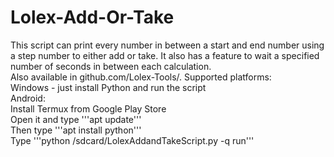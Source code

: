 # Lolex-Add-Or-Take
This script can print every number in between a start and end number using a step number to either add or take. It also has a feature to wait a specified number of seconds in between each calculation.<br>
Also available in github.com/Lolex-Tools/.
Supported platforms:<br>
Windows - just install Python and run the script<br>
Android:<br>
 Install Termux from Google Play Store<br>
 Open it and type '''apt update'''<br>
 Then type '''apt install python'''<br>
 Type '''python /sdcard/LolexAddandTakeScript.py -q run'''<br>
 
